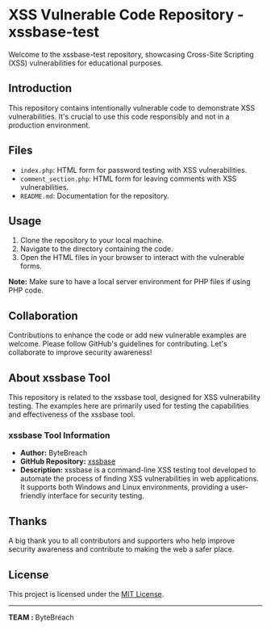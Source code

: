 # XSS Vulnerable Code Repository - xssbase-test

Welcome to the xssbase-test repository, showcasing Cross-Site Scripting (XSS) vulnerabilities for educational purposes.

## Introduction

This repository contains intentionally vulnerable code to demonstrate XSS vulnerabilities. It's crucial to use this code responsibly and not in a production environment.

## Files

- `index.php`: HTML form for password testing with XSS vulnerabilities.
- `comment_section.php`: HTML form for leaving comments with XSS vulnerabilities.
- `README.md`: Documentation for the repository.

## Usage

1. Clone the repository to your local machine.
2. Navigate to the directory containing the code.
3. Open the HTML files in your browser to interact with the vulnerable forms.

**Note:** Make sure to have a local server environment for PHP files if using PHP code.

## Collaboration

Contributions to enhance the code or add new vulnerable examples are welcome. Please follow GitHub's guidelines for contributing. Let's collaborate to improve security awareness!

## About xssbase Tool

This repository is related to the xssbase tool, designed for XSS vulnerability testing. The examples here are primarily used for testing the capabilities and effectiveness of the xssbase tool.

### xssbase Tool Information

- **Author:** ByteBreach
- **GitHub Repository:** [xssbase](https://github.com/bytebreach/xssbase)
- **Description:** xssbase is a command-line XSS testing tool developed to automate the process of finding XSS vulnerabilities in web applications. It supports both Windows and Linux environments, providing a user-friendly interface for security testing.

## Thanks

A big thank you to all contributors and supporters who help improve security awareness and contribute to making the web a safer place.

## License

This project is licensed under the [MIT License](LICENSE).

---

**TEAM :** ByteBreach
